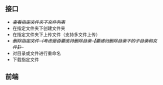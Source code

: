 ## 接口
* ~~*查看指定文件夹下文件列表*~~
* 在指定文件夹下创建文件夹
* 在指定文件夹下上传文件（支持多文件上传）
* ~~*删除指定文件（考虑是否要支持删除目录【要递归删除目录下的子目录和文件】）*~~
* 对目录或文件进行重命名
* 下载指定文件

## 前端
